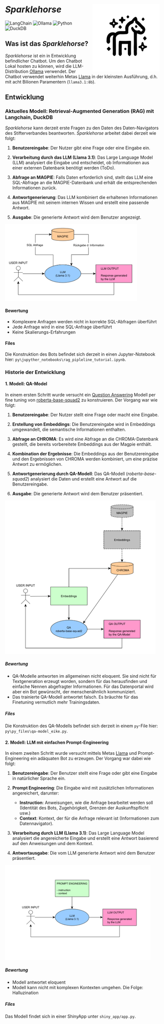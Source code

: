 # *Sparklehorse* <img src="img/sparklehorse_logo.svg" align="right" height="218" alt="ggplot2 website" />

![LangChain](https://img.shields.io/badge/Powered%20by-LangChain-blue)
![Ollama](https://img.shields.io/badge/Ollama-LLM%20Integration-orange)
![Python](https://img.shields.io/badge/Developed%20with-Python-yellow)
![DuckDB](https://img.shields.io/badge/Fast%20Queries-DuckDB-green)

## Was ist das *Sparklehorse*?

*Sparklehorse* ist ein in Entwicklung befindlicher Chatbot. Um den Chatbot Lokal hosten zu können, wird die LLM-Distribution [Ollama](https://ollama.com/) verwendet. Der Chatbot verwendet weiterhin Metas [Llama](https://ollama.com/library/llama3.1:8b) in der kleinsten Ausführung, d.h. mit acht Bilionen Paramentern (`llama3.1:8b`).

## Entwicklung

### Aktuelles Modell: Retrieval-Augmented Generation (RAG) mit Langchain, DuckDB

*Sparklehorse* kann derzeit erste Fragen zu den Daten des Daten-Navigators des Stifterverbandes beantworten. *Sparklehorse* arbeitet dabei derzeit wie folgt:

1. **Benutzereingabe**:
   Der Nutzer gibt eine Frage oder eine Eingabe ein.

2. **Verarbeitung durch das LLM (Llama 3.1)**:
   Das Large Language Model (LLM) analysiert die Eingabe und entscheidet, ob Informationen aus einer externen Datenbank benötigt werden (ToDo).

3. **Abfrage an MAGPIE**:
   Falls Daten erforderlich sind, stellt das LLM eine SQL-Abfrage an die MAGPIE-Datenbank und erhält die entsprechenden Informationen zurück.

4. **Antwortgenerierung**:
   Das LLM kombiniert die erhaltenen Informationen aus MAGPIE mit seinem internen Wissen und erstellt eine passende Antwort.

5. **Ausgabe**:
   Die generierte Antwort wird dem Benutzer angezeigt.

<img src="img/curent_model.png" height="250" />

#### Bewertung

- Komplexere Anfragen werden nicht in korrekte SQL-Abfragen überführt
- Jede Anfrage wird in eine SQL-Anfrage überführt
- Keine Skalierungs-Erfahrungen

#### Files

Die Konstruktion des Bots befindet sich derzeit in einen Jupyter-Notebook hier: `py\jupyther_notebooks\rag_pipleline_tutorial.ipynb`.


### Historie der Entwicklung

#### 1. Modell: QA-Model

In einem ersten Schritt wurde versucht ein [Question Answering](https://huggingface.co/tasks/question-answering) Modell per fine tuning von [roberta-base-squad2](https://huggingface.co/deepset/roberta-base-squad2) zu konstruieren. Der Vorgang war wie folgt:

1. **Benutzereingabe**:
   Der Nutzer stellt eine Frage oder macht eine Eingabe.

2. **Erstellung von Embeddings**:
   Die Benutzereingabe wird in Embeddings umgewandelt, die semantische Informationen enthalten.

3. **Abfrage an CHROMA**:
   Es wird eine Abfrage an die CHROMA-Datenbank gestellt, die bereits vorbereitete Embeddings aus der Magpie enthält.

4. **Kombination der Ergebnisse**:
   Die Embeddings aus der Benutzereingabe und den Ergebnissen von CHROMA werden kombiniert, um eine präzise Antwort zu ermöglichen.

5. **Antwortgenerierung durch QA-Modell**:
   Das QA-Modell (*roberta-base-squad2*) analysiert die Daten und erstellt eine Antwort auf die Benutzereingabe.

6. **Ausgabe**:
   Die generierte Antwort wird dem Benutzer präsentiert.


<img src="img/qa_model.png" height="500" />

##### Bewertung

- QA-Modelle antworten im allgemeinen nicht eloquent. Sie sind nicht für Textgeneration erzeugt worden, sondern für das herausfinden und einfache Nennen abgefragter Informationen. Für das Datenportal wird aber ein Bot gewünscht, der menschenähnlich kommuniziert.
- Das trainierte QA-Modell antwortet falsch. Es bräuchte für das Finetuning vermutlich mehr Trainingsdaten.

##### Files

Die Konstruktion des QA-Modells befindet sich derzeit in einem `py`-File hier: `py\py_files\qa-model_eike.py`.

#### 2. Modell: LLM mit einfachen Prompt-Engineering

In einem zweiten Schritt wurde versucht mittels Metas [Llama](https://ollama.com/library/llama3.1:8b) und Prompt-Engineering ein adäquaten Bot zu erzeugen. Der Vorgang war dabei wie folgt:

1. **Benutzereingabe**:
   Der Benutzer stellt eine Frage oder gibt eine Eingabe in natürlicher Sprache ein.

2. **Prompt Engineering**:
   Die Eingabe wird mit zusätzlichen Informationen angereichert, darunter:
   - **Instruction**: Anweisungen, wie die Anfrage bearbeitet werden soll (Identität des Bots, Zugehörigkeit, Grenzen der Auskunftspflicht usw.)
   - **Context**: Kontext, der für die Anfrage relevant ist (Informationen zum Datennavigator).

3. **Verarbeitung durch LLM (Llama 3.1)**:
   Das Large Language Model analysiert die angereicherte Eingabe und erstellt eine Antwort basierend auf den Anweisungen und dem Kontext.

4. **Antwortausgabe**:
   Die vom LLM generierte Antwort wird dem Benutzer präsentiert.


 <img src="img/simple_prompt_model.png" height="310" />

 ##### Bewertung

- Modell antwortet eloquent
- Modell kann nicht mit komplexen Kontexten umgehen. Die Folge: Halluzination

##### Files

Das Modell findet sich in einer ShinyApp unter `shiny_app/app.py`.
